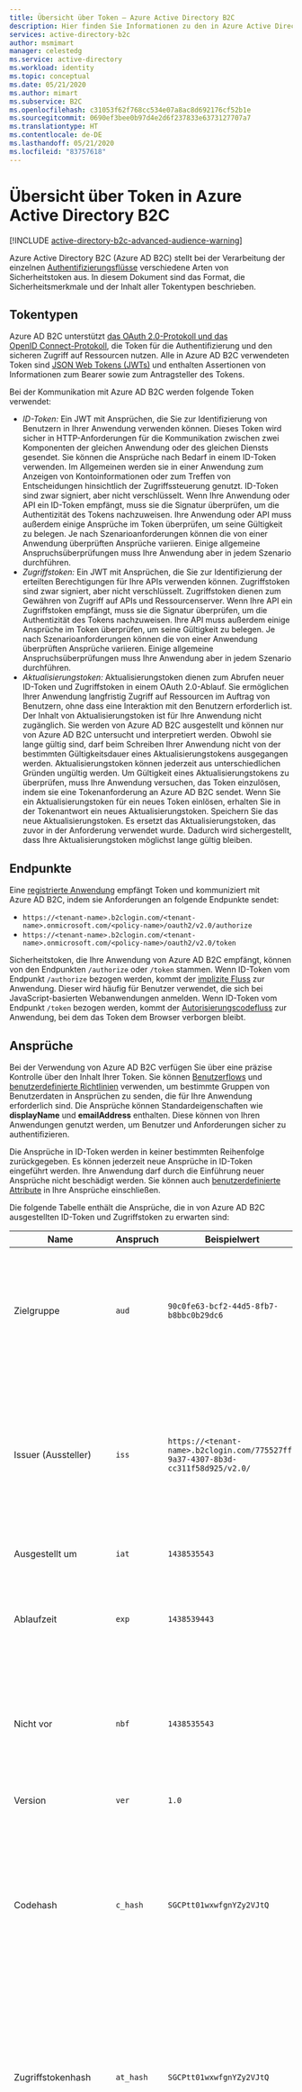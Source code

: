 ```yaml
---
title: Übersicht über Token – Azure Active Directory B2C
description: Hier finden Sie Informationen zu den in Azure Active Directory B2C verwendeten Token.
services: active-directory-b2c
author: msmimart
manager: celestedg
ms.service: active-directory
ms.workload: identity
ms.topic: conceptual
ms.date: 05/21/2020
ms.author: mimart
ms.subservice: B2C
ms.openlocfilehash: c31053f62f768cc534e07a8ac8d692176cf52b1e
ms.sourcegitcommit: 0690ef3bee0b97d4e2d6f237833e6373127707a7
ms.translationtype: HT
ms.contentlocale: de-DE
ms.lasthandoff: 05/21/2020
ms.locfileid: "83757618"
---
```

# <a name="overview-of-tokens-in-azure-active-directory-b2c"></a>Übersicht über Token in Azure Active Directory B2C

[!INCLUDE [active-directory-b2c-advanced-audience-warning](../../includes/active-directory-b2c-advanced-audience-warning.md)]

Azure Active Directory B2C (Azure AD B2C) stellt bei der Verarbeitung der einzelnen [Authentifizierungsflüsse](application-types.md) verschiedene Arten von Sicherheitstoken aus. In diesem Dokument sind das Format, die Sicherheitsmerkmale und der Inhalt aller Tokentypen beschrieben.

## <a name="token-types"></a>Tokentypen

Azure AD B2C unterstützt [das OAuth 2.0-Protokoll und das OpenID Connect-Protokoll](protocols-overview.md), die Token für die Authentifizierung und den sicheren Zugriff auf Ressourcen nutzen. Alle in Azure AD B2C verwendeten Token sind [JSON Web Tokens (JWTs)](https://self-issued.info/docs/draft-ietf-oauth-json-web-token.html) und enthalten Assertionen von Informationen zum Bearer sowie zum Antragsteller des Tokens.

Bei der Kommunikation mit Azure AD B2C werden folgende Token verwendet:

- *ID-Token:* Ein JWT mit Ansprüchen, die Sie zur Identifizierung von Benutzern in Ihrer Anwendung verwenden können. Dieses Token wird sicher in HTTP-Anforderungen für die Kommunikation zwischen zwei Komponenten der gleichen Anwendung oder des gleichen Diensts gesendet. Sie können die Ansprüche nach Bedarf in einem ID-Token verwenden. Im Allgemeinen werden sie in einer Anwendung zum Anzeigen von Kontoinformationen oder zum Treffen von Entscheidungen hinsichtlich der Zugriffssteuerung genutzt. ID-Token sind zwar signiert, aber nicht verschlüsselt. Wenn Ihre Anwendung oder API ein ID-Token empfängt, muss sie die Signatur überprüfen, um die Authentizität des Tokens nachzuweisen. Ihre Anwendung oder API muss außerdem einige Ansprüche im Token überprüfen, um seine Gültigkeit zu belegen. Je nach Szenarioanforderungen können die von einer Anwendung überprüften Ansprüche variieren. Einige allgemeine Anspruchsüberprüfungen muss Ihre Anwendung aber in jedem Szenario durchführen.
- *Zugriffstoken:* Ein JWT mit Ansprüchen, die Sie zur Identifizierung der erteilten Berechtigungen für Ihre APIs verwenden können. Zugriffstoken sind zwar signiert, aber nicht verschlüsselt. Zugriffstoken dienen zum Gewähren von Zugriff auf APIs und Ressourcenserver.  Wenn Ihre API ein Zugriffstoken empfängt, muss sie die Signatur überprüfen, um die Authentizität des Tokens nachzuweisen. Ihre API muss außerdem einige Ansprüche im Token überprüfen, um seine Gültigkeit zu belegen. Je nach Szenarioanforderungen können die von einer Anwendung überprüften Ansprüche variieren. Einige allgemeine Anspruchsüberprüfungen muss Ihre Anwendung aber in jedem Szenario durchführen.
- *Aktualisierungstoken:* Aktualisierungstoken dienen zum Abrufen neuer ID-Token und Zugriffstoken in einem OAuth 2.0-Ablauf. Sie ermöglichen Ihrer Anwendung langfristig Zugriff auf Ressourcen im Auftrag von Benutzern, ohne dass eine Interaktion mit den Benutzern erforderlich ist. Der Inhalt von Aktualisierungstoken ist für Ihre Anwendung nicht zugänglich. Sie werden von Azure AD B2C ausgestellt und können nur von Azure AD B2C untersucht und interpretiert werden. Obwohl sie lange gültig sind, darf beim Schreiben Ihrer Anwendung nicht von der bestimmten Gültigkeitsdauer eines Aktualisierungstokens ausgegangen werden. Aktualisierungstoken können jederzeit aus unterschiedlichen Gründen ungültig werden. Um Gültigkeit eines Aktualisierungstokens zu überprüfen, muss Ihre Anwendung versuchen, das Token einzulösen, indem sie eine Tokenanforderung an Azure AD B2C sendet. Wenn Sie ein Aktualisierungstoken für ein neues Token einlösen, erhalten Sie in der Tokenantwort ein neues Aktualisierungstoken. Speichern Sie das neue Aktualisierungstoken. Es ersetzt das Aktualisierungstoken, das zuvor in der Anforderung verwendet wurde. Dadurch wird sichergestellt, dass Ihre Aktualisierungstoken möglichst lange gültig bleiben.

## <a name="endpoints"></a>Endpunkte

Eine [registrierte Anwendung](tutorial-register-applications.md) empfängt Token und kommuniziert mit Azure AD B2C, indem sie Anforderungen an folgende Endpunkte sendet:

- `https://<tenant-name>.b2clogin.com/<tenant-name>.onmicrosoft.com/<policy-name>/oauth2/v2.0/authorize`
- `https://<tenant-name>.b2clogin.com/<tenant-name>.onmicrosoft.com/<policy-name>/oauth2/v2.0/token`

Sicherheitstoken, die Ihre Anwendung von Azure AD B2C empfängt, können von den Endpunkten `/authorize` oder `/token` stammen. Wenn ID-Token vom Endpunkt `/authorize` bezogen werden, kommt der [implizite Fluss](implicit-flow-single-page-application.md) zur Anwendung. Dieser wird häufig für Benutzer verwendet, die sich bei JavaScript-basierten Webanwendungen anmelden. Wenn ID-Token vom Endpunkt `/token` bezogen werden, kommt der [Autorisierungscodefluss](openid-connect.md#get-a-token) zur Anwendung, bei dem das Token dem Browser verborgen bleibt.

## <a name="claims"></a>Ansprüche

Bei der Verwendung von Azure AD B2C verfügen Sie über eine präzise Kontrolle über den Inhalt Ihrer Token. Sie können [Benutzerflows](user-flow-overview.md) und [benutzerdefinierte Richtlinien](custom-policy-overview.md) verwenden, um bestimmte Gruppen von Benutzerdaten in Ansprüchen zu senden, die für Ihre Anwendung erforderlich sind. Die Ansprüche können Standardeigenschaften wie **displayName** und **emailAddress** enthalten. Diese können von Ihren Anwendungen genutzt werden, um Benutzer und Anforderungen sicher zu authentifizieren.

Die Ansprüche in ID-Token werden in keiner bestimmten Reihenfolge zurückgegeben. Es können jederzeit neue Ansprüche in ID-Token eingeführt werden. Ihre Anwendung darf durch die Einführung neuer Ansprüche nicht beschädigt werden. Sie können auch [benutzerdefinierte Attribute](user-flow-custom-attributes.md) in Ihre Ansprüche einschließen.

Die folgende Tabelle enthält die Ansprüche, die in von Azure AD B2C ausgestellten ID-Token und Zugriffstoken zu erwarten sind:

| Name | Anspruch | Beispielwert | BESCHREIBUNG |
| ---- | ----- | ------------- | ----------- |
| Zielgruppe | `aud` | `90c0fe63-bcf2-44d5-8fb7-b8bbc0b29dc6` | Identifiziert den vorgesehenen Empfänger des Tokens. Für Azure AD B2C ist die Zielgruppe die Anwendungs-ID. Ihre Anwendung muss diesen Wert überprüfen und das Token ablehnen, wenn er nicht übereinstimmt. Die Zielgruppe ist synonym mit der Ressource. |
| Issuer (Aussteller) | `iss` |`https://<tenant-name>.b2clogin.com/775527ff-9a37-4307-8b3d-cc311f58d925/v2.0/` | Identifiziert den Sicherheitstokendienst (Security Token Service, STS), der das Token erstellt und zurückgibt. Er identifiziert auch das Verzeichnis, in dem der Benutzer authentifiziert wurde. Ihre Anwendung muss den Ausstelleranspruch überprüfen, um sicherzustellen, dass das Token vom passenden Endpunkt stammt. |
| Ausgestellt um | `iat` | `1438535543` | Die Zeit, zu der das Token ausgestellt wurde (dargestellt als Epochenzeit) |
| Ablaufzeit | `exp` | `1438539443` | Die Zeit, zu der das Token ungültig wird (dargestellt als Epochenzeit). Ihre Anwendung muss anhand dieses Anspruchs die Gültigkeit der Tokenlebensdauer überprüfen. |
| Nicht vor | `nbf` | `1438535543` | Die Zeit, zu der das Token gültig wird (dargestellt als Epochenzeit). Diese Zeit entspricht in der Regel dem Ausstellungszeitpunkt des Tokens. Ihre Anwendung muss anhand dieses Anspruchs die Gültigkeit der Tokenlebensdauer überprüfen. |
| Version | `ver` | `1.0` | Die Version des ID-Tokens, die in Azure AD B2C definiert wurde. |
| Codehash | `c_hash` | `SGCPtt01wxwfgnYZy2VJtQ` | Ein Codehash ist nur in einem ID-Token enthalten, wenn das Token zusammen mit einem OAuth 2.0-Autorisierungscode ausgestellt wird. Mithilfe eines Codehashs kann die Authentizität eines Autorisierungscodes überprüft werden. Weitere Informationen zum Ausführen dieser Validierung finden Sie in der [OpenID Connect-Spezifikation](https://openid.net/specs/openid-connect-core-1_0.html).  |
| Zugriffstokenhash | `at_hash` | `SGCPtt01wxwfgnYZy2VJtQ` | Ein Zugriffstokenhash ist nur in einem ID-Token enthalten, wenn das Token zusammen mit einem OAuth 2.0-Zugriffstoken ausgestellt wird. Mithilfe des Zugriffstokenhashs kann die Authentizität eines Zugriffstokens überprüft werden. Weitere Informationen zum Ausführen dieser Validierung finden Sie in der [OpenID Connect-Spezifikation](https://openid.net/specs/openid-connect-core-1_0.html).  |
| Nonce | `nonce` | `12345` | Eine Nonce ist eine Strategie zum Abwehren von Tokenwiedergabeangriffe. Ihre Anwendung kann eine Nonce in einer Autorisierungsanforderung mithilfe des Abfrageparameters `nonce` angeben. Der in der Anforderung angegebene Wert wird nur im Anspruch `nonce` eines ID-Tokens unverändert ausgegeben. Mithilfe dieses Anspruchs kann Ihre Anwendung den Wert anhand des in der Anforderung angegebenen Werts überprüfen. Ihre Anwendung muss diese Überprüfung im Rahmen der ID-Tokenüberprüfung durchführen. |
| Subject | `sub` | `884408e1-2918-4cz0-b12d-3aa027d7563b` | Der Prinzipal, für den das Token Informationen bestätigt (beispielsweise der Benutzer einer Anwendung). Dieser Wert ist unveränderlich und kann nicht erneut zugewiesen oder wiederverwendet werden. Er kann für die sichere Durchführung von Autorisierungsüberprüfungen verwendet werden, z.B. wenn das Token verwendet wird, um auf eine Ressource zuzugreifen. Der Anspruch „Antragsteller“ wird standardmäßig mit der Objekt-ID des Benutzers im Verzeichnis aufgefüllt. |
| Klassenreferenz des Anwendungskontexts | `acr` | Nicht verfügbar | Wird nur mit älteren Richtlinien verwendet. |
| Framework-Vertrauensrichtlinie | `tfp` | `b2c_1_signupsignin1` | Der Name der Richtlinie, die zum Abrufen des ID-Tokens verwendet wurde. |
| Authentifizierungszeit | `auth_time` | `1438535543` | Die Zeit, zu der ein Benutzer seine Anmeldeinformationen zuletzt eingegeben hat (dargestellt als Epochenzeit). Dabei spielt es keine Rolle, ob es sich bei dieser Authentifizierung um eine neue Anmeldung, um eine SSO-Sitzung (Single Sign-On, einmaliges Anmelden) oder um einen anderen Anmeldetyp handelt. `auth_time` ist der letzte Zeitpunkt, zu dem die Anwendung (oder der Benutzer) einen Authentifizierungsversuch für Azure AD B2C initiiert hat. Die verwendete Authentifizierungsmethode wird nicht berücksichtigt. |
| `Scope` | `scp` | `Read`| Die Berechtigungen, die der Ressource für ein Zugriffstoken gewährt werden. Mehrere gewährte Berechtigungen werden jeweils durch ein Leerzeichen voneinander getrennt. |
| Autorisierte Partei | `azp` | `975251ed-e4f5-4efd-abcb-5f1a8f566ab7` | Die **Anwendungs-ID** der Clientanwendung, die die Anforderung initiiert hat. |

## <a name="configuration"></a>Konfiguration

Die folgenden Eigenschaften werden zum [Verwalten der Gültigkeitsdauer von Sicherheitstoken](configure-tokens.md) verwendet, die von Azure AD B2C ausgegeben werden:

- **Lebensdauer von Zugriffs- und ID-Token (Minuten)** : Die Gültigkeitsdauer des OAuth 2.0-Bearertokens, das für den Zugriff auf eine geschützte Ressource verwendet wird Der Standardwert ist 60 Sekunden. Der Mindestwert ist fünf Minuten (einschließlich). Der Höchstwert ist 1.440 Minuten (einschließlich).

- **Lebensdauer des Aktualisierungstokens (Tage):** Die maximale Dauer, während der ein Aktualisierungstoken zum Anfordern eines neuen Zugriffs- oder ID-Tokens verwendet werden kann. Der Zeitraum deckt auch das Abrufen eines neuen Aktualisierungstokens ab, falls Ihrer Anwendung der Bereich `offline_access` gewährt wurde. Der Standardwert ist 14 Tage. Der Mindestwert ist ein Tag (einschließlich). Der Höchstwert ist 90 Tage (einschließlich).

- **Lebensdauer für gleitendes Fenster des Aktualisierungstokens (Tage):** Nach Ablauf dieses Zeitraums muss der Benutzer sich erneut authentifizieren (unabhängig von der Gültigkeitsdauer des zuletzt von der Anwendung abgerufenen Aktualisierungstokens). Es kann nur bereitgestellt werden, wenn die Option auf **Begrenzt** festgelegt ist. Sein Wert muss mindestens dem Wert **Lebensdauer des Aktualisierungstokens (Tage)** entsprechen. Wenn die Option auf **Unbegrenzt** festgelegt ist, können Sie keinen bestimmten Wert angeben. Der Standardwert ist 90 Tage. Der Mindestwert ist ein Tag (einschließlich). Der Höchstwert ist 365 Tage (einschließlich).

Mit diesen Eigenschaften werden die folgenden Anwendungsfälle ermöglicht:

- Ermöglichen Sie einem Benutzer, unbegrenzt bei einer mobilen Anwendung angemeldet zu bleiben, solange er ständig in der Anwendung aktiv ist. Sie können die Option **Lebensdauer für gleitendes Fenster des Aktualisierungstokens (Tage)** in Ihrem Benutzerflow für die Anmeldung auf **Unbegrenzt** festlegen.
- Erfüllen Sie die Sicherheits- und Complianceanforderungen Ihrer Branche durch Festlegung der entsprechenden Zugriffstoken-Gültigkeitsdauer.

Diese Einstellungen sind für Benutzerflows zur Kennwortzurücksetzung nicht verfügbar.

## <a name="compatibility"></a>Kompatibilität

Die folgenden Eigenschaften werden zum [Verwalten der Tokenkompatibilität](configure-tokens.md) verwendet:

- **Ausstelleranspruch (iss)** : Diese Eigenschaft gibt den Azure AD B2C-Mandanten an, der das Token ausgestellt hat. Standardwert: `https://<domain>/{B2C tenant GUID}/v2.0/`. Der Wert `https://<domain>/tfp/{B2C tenant GUID}/{Policy ID}/v2.0/` enthält IDs für den Azure AD B2C-Mandanten und den in der Tokenanforderung verwendeten Benutzerflow. Verwenden Sie diesen Wert, wenn Ihre Anwendung oder Bibliothek Azure AD B2C benötigt, um die [OpenID Connect Discovery 1.0-Spezifikationen](https://openid.net/specs/openid-connect-discovery-1_0.html) zu erfüllen.

- **Antragstelleranspruch (sub)** : Diese Eigenschaft gibt die Entität an, für die das Token Informationen bestätigt. Der Standardwert ist **ObjectID**. Dieser Wert füllt den Anspruch `sub` im Token mit der Objekt-ID des Benutzers auf. Der Wert **Nicht unterstützt** wird nur zur Abwärtskompatibilität angegeben. Es empfiehlt sich, baldmöglichst zu **ObjectID** zu wechseln.

- **Anspruch zur Darstellung der Richtlinien-ID:** Mit dieser Eigenschaft wird der Anspruchstyp angegeben, in den der in der Tokenanforderung verwendete Richtlinienname eingefügt wird. Standardwert: `tfp`. Der Wert `acr` wird nur zur Abwärtskompatibilität angegeben.

## <a name="pass-through"></a>Pass-Through

Zu Beginn einer User Journey erhält Azure AD B2C ein Zugriffstoken von einem Identitätsanbieter. Azure AD B2C verwendet dieses Token, um Informationen zum Benutzer abzurufen. Sie [aktivieren einen Anspruch in Ihrem Benutzerflow](idp-pass-through-user-flow.md) oder [definieren einen Anspruch in Ihrer benutzerdefinierten Richtlinie](idp-pass-through-custom.md), um das Token an die Anwendungen zu übergeben, die Sie in Azure AD B2C registrieren. Ihre Anwendung muss einen [v2-Benutzerflow](user-flow-versions.md) verwenden, um von der Übergabe des Tokens als Anspruch profitieren zu können.

Azure AD B2C unterstützt derzeit nur die Übergabe des Zugriffstokens für OAuth 2.0-Identitätsanbieter. Hierzu zählen unter anderem Facebook und Google. Für alle weiteren Identitätsanbieter wird ein leerer Anspruch zurückgegeben.

## <a name="validation"></a>Überprüfen

Bei der Überprüfung eines Tokens muss Ihre Anwendung sowohl die Signatur als auch die Ansprüche des Tokens überprüfen. Für die Überprüfung von JWTs sind je nach gewünschter Sprache zahlreiche Open-Source-Bibliotheken verfügbar. Es empfiehlt sich, diese Optionen zu erkunden, anstatt eine eigene Validierungslogik zu implementieren.

### <a name="validate-signature"></a>Überprüfen der Signatur

Ein JWT enthält drei Segmente: einen *Header*, einen *Textteil* und eine *Signatur*. Mit dem Signatursegment kann die Authentizität des Tokens überprüft werden, sodass es für Ihre Anwendung als vertrauenswürdig eingestuft werden kann. Azure AD B2C-Token werden mit branchenüblichen asymmetrischen Verschlüsselungsalgorithmen signiert, z.B. RSA 256.

Der Header des Tokens enthält Informationen zum Schlüssel und zur Verschlüsselungsmethode, die zum Signieren des Tokens verwendet wird:

```
{
        "typ": "JWT",
        "alg": "RS256",
        "kid": "GvnPApfWMdLRi8PDmisFn7bprKg"
}
```

Der Wert des Anspruchs **alg** ist der Algorithmus, mit dem das Token signiert wurde. Der Wert des Anspruchs **kid** ist der öffentliche Schlüssel, mit dem das Token signiert wurde. Azure AD B2C kann ein Token jederzeit mithilfe eines beliebigen Paars aus öffentlichen und privaten Schlüsseln aus einer Gruppe signieren. Die möglichen Schlüsselgruppen werden von Azure AD B2C regelmäßig rotiert. Ihre Anwendung muss daher über eine automatische Verarbeitung dieser Schlüsseländerungen verfügen. Die von Azure AD B2C verwendeten öffentlichen Schlüssel müssen alle 24 Stunden auf Änderungen überprüft werden.

Azure AD B2C verfügt über einen OpenID Connect-Metadatenendpunkt. Über diesen Endpunkt können Anwendungen zur Laufzeit Informationen zu Azure AD B2C anfordern. Diese Informationen umfassen Endpunkte, Tokeninhalte und Token-Signaturschlüssel. Ihr Azure AD B2C-Mandant enthält ein JSON-Metadatendokument für jede Richtlinie. Beim Metadatendokument handelt es sich um ein JSON-Objekt, das zahlreiche nützliche Informationen enthält, Die Metadaten enthalten **jwks_uri**, um den Ort anzugeben, an dem sich die Gruppe von öffentlichen Schlüsseln zum Signieren von Token befinden. Dieser Ort ist hier angegeben. Es wird jedoch empfohlen, ihn dynamisch mithilfe des Metadatendokuments abzurufen und dabei **jwks_uri** zu analysieren:

```
https://contoso.b2clogin.com/contoso.onmicrosoft.com/b2c_1_signupsignin1/discovery/v2.0/keys
```
Das JSON-Dokument unter dieser URL enthält alle Informationen zu den zu einem bestimmten Zeitpunkt verwendeten öffentlichen Schlüsseln. Ihre App kann mit dem Anspruch `kid` im JWT-Header auswählen, welcher öffentliche Schlüssel im JSON-Dokument zum Signieren eines bestimmten Tokens verwendet wird. Sie kann anschließend die Signaturüberprüfung mithilfe des korrekten öffentlichen Schlüssels und des angegebenen Algorithmus ausführen.

Das Metadatendokument für die Richtlinie `B2C_1_signupsignin1` im Mandaten `contoso.onmicrosoft.com` befindet sich hier:

```
https://contoso.b2clogin.com/contoso.onmicrosoft.com/b2c_1_signupsignin1/v2.0/.well-known/openid-configuration
```

Sie haben zwei Optionen, um zu ermitteln, welche Richtlinie zum Signieren eines Tokens verwendet wurde (und wo die Metadaten angefordert werden können). Zunächst einmal ist der Richtlinienname im `acr` -Anspruch im Token enthalten. Sie können Ansprüche aus dem Hauptteil des JWT analysieren, indem Sie eine Base64-Decodierung auf den Hauptteil anwenden und die sich ergebende JSON-Zeichenfolge deserialisieren. Der Anspruch `acr` ist der Name der Richtlinie, die zum Ausstellen des Tokens verwendet wurde. Die andere Option besteht darin, die Richtlinie beim Übermitteln der Anforderung im Wert des Parameters `state` zu codieren und später zu decodieren, um die verwendete Richtlinie zu bestimmen. Beide Methoden sind gültig.

Die Beschreibung der Signaturüberprüfung geht über den Rahmen dieses Dokuments hinaus. Hilfreiche Informationen zur Tokenvalidierung stehen jedoch in zahlreichen Open-Source-Bibliotheken zur Verfügung.

### <a name="validate-claims"></a>Überprüfen von Ansprüchen

Wenn Ihre Anwendung oder API ein ID-Token empfängt, muss sie auch einige Überprüfungen anhand der Ansprüche im ID-Token durchführen. Folgende Ansprüche müssen überprüft werden:

- **audience**: Hiermit wird überprüft, ob das ID-Token für Ihre Anwendung bestimmt ist.
- **not before** und **expiration time**: Hiermit wird überprüft, ob das ID-Token abgelaufen ist.
- **issuer**: Hiermit wird überprüft, ob das Token von Azure AD B2C für Ihre Anwendung ausgestellt wurde.
- **nonce**: Eine Strategie zur Abwehr von Tokenwiedergabeangriffen.

Eine vollständige Liste mit Validierungen, die von Ihrer Anwendung ausgeführt werden müssen, finden Sie in der [OpenID Connect-Spezifikation](https://openid.net).

## <a name="next-steps"></a>Nächste Schritte

Weitere Informationen zum [Verwenden von Zugriffstoken](access-tokens.md).

